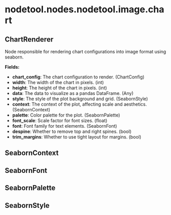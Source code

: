 # nodetool.nodes.nodetool.image.chart

## ChartRenderer

Node responsible for rendering chart configurations into image format using seaborn.

**Fields:**
- **chart_config**: The chart configuration to render. (ChartConfig)
- **width**: The width of the chart in pixels. (int)
- **height**: The height of the chart in pixels. (int)
- **data**: The data to visualize as a pandas DataFrame. (Any)
- **style**: The style of the plot background and grid. (SeabornStyle)
- **context**: The context of the plot, affecting scale and aesthetics. (SeabornContext)
- **palette**: Color palette for the plot. (SeabornPalette)
- **font_scale**: Scale factor for font sizes. (float)
- **font**: Font family for text elements. (SeabornFont)
- **despine**: Whether to remove top and right spines. (bool)
- **trim_margins**: Whether to use tight layout for margins. (bool)


## SeabornContext

## SeabornFont

## SeabornPalette

## SeabornStyle


